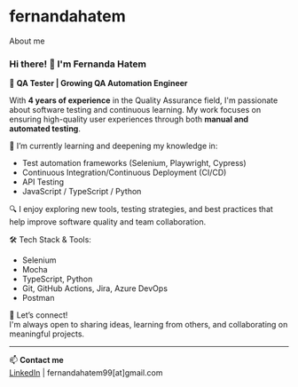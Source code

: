 # fernandahatem
About me 
### Hi there! 👋 I'm Fernanda Hatem

🧪 **QA Tester | Growing QA Automation Engineer**

With **4 years of experience** in the Quality Assurance field, I'm passionate about software testing and continuous learning. My work focuses on ensuring high-quality user experiences through both **manual and automated testing**.

🌱 I’m currently learning and deepening my knowledge in:
- Test automation frameworks (Selenium, Playwright, Cypress)
- Continuous Integration/Continuous Deployment (CI/CD)
- API Testing
- JavaScript / TypeScript / Python

🔍 I enjoy exploring new tools, testing strategies, and best practices that help improve software quality and team collaboration.

🛠 Tech Stack & Tools:
- Selenium
- Mocha
- TypeScript, Python
- Git, GitHub Actions, Jira, Azure DevOps
- Postman

💬 Let’s connect!  
I'm always open to sharing ideas, learning from others, and collaborating on meaningful projects.

---

📫 **Contact me**  
[LinkedIn](https://www.linkedin.com/in/fernanda-hatem/) | fernandahatem99[at]gmail.com
